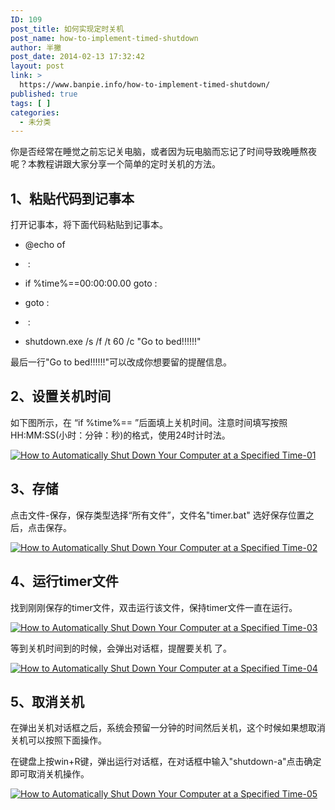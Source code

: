 ```yaml
---
ID: 109
post_title: 如何实现定时关机
post_name: how-to-implement-timed-shutdown
author: 半撇
post_date: 2014-02-13 17:32:42
layout: post
link: >
  https://www.banpie.info/how-to-implement-timed-shutdown/
published: true
tags: [ ]
categories:
  - 未分类
---
```

你是否经常在睡觉之前忘记关电脑，或者因为玩电脑而忘记了时间导致晚睡熬夜呢？本教程讲跟大家分享一个简单的定时关机的方法。

## 1、粘贴代码到记事本

打开记事本，将下面代码粘贴到记事本。

*   @echo of

*    :

*   if %time%==00:00:00.00 goto :

*   goto :

*    :

*   shutdown.exe /s /f /t 60 /c "Go to bed!!!!!!"

最后一行"Go to bed!!!!!!"可以改成你想要留的提醒信息。

## 2、设置关机时间

如下图所示，在 “if %time%== ”后面填上关机时间。注意时间填写按照HH:MM:SS(小时：分钟：秒)的格式，使用24时计时法。

[![How to Automatically Shut Down Your Computer at a Specified Time-01][1]][1]

## 3、存储

点击文件-保存，保存类型选择“所有文件”，文件名"timer.bat" 选好保存位置之后，点击保存。

[![How to Automatically Shut Down Your Computer at a Specified Time-02][2]][2]

## 4、运行timer文件

找到刚刚保存的timer文件，双击运行该文件，保持timer文件一直在运行。

[![How to Automatically Shut Down Your Computer at a Specified Time-03][3]][3]

等到关机时间到的时候，会弹出对话框，提醒要关机 了。

[![How to Automatically Shut Down Your Computer at a Specified Time-04][4]][4]

## 5、取消关机

在弹出关机对话框之后，系统会预留一分钟的时间然后关机，这个时候如果想取消关机可以按照下面操作。

在键盘上按win+R键，弹出运行对话框，在对话框中输入"shutdown-a"点击确定即可取消关机操作。

[![How to Automatically Shut Down Your Computer at a Specified Time-05][5]][5]

 [1]: http://7arnhx.com1.z0.glb.clouddn.com/wp-content/uploads/2014/02/How-to-Automatically-Shut-Down-Your-Computer-at-a-Specified-Time-01.jpg
 [2]: http://7arnhx.com1.z0.glb.clouddn.com/wp-content/uploads/2014/02/How-to-Automatically-Shut-Down-Your-Computer-at-a-Specified-Time-02.jpg
 [3]: http://7arnhx.com1.z0.glb.clouddn.com/wp-content/uploads/2014/02/How-to-Automatically-Shut-Down-Your-Computer-at-a-Specified-Time-03.jpg
 [4]: http://7arnhx.com1.z0.glb.clouddn.com/wp-content/uploads/2014/02/How-to-Automatically-Shut-Down-Your-Computer-at-a-Specified-Time-04.jpg
 [5]: http://7arnhx.com1.z0.glb.clouddn.com/wp-content/uploads/2014/02/How-to-Automatically-Shut-Down-Your-Computer-at-a-Specified-Time-05.jpg